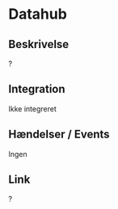 # Datahub

## Beskrivelse

?

## Integration

Ikke integreret

## Hændelser / Events

Ingen

## Link

?
